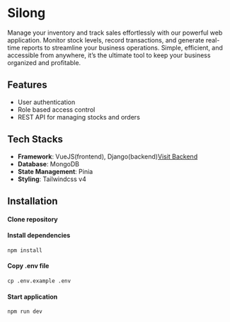 # Silong

Manage your inventory and track sales effortlessly with our powerful web application. Monitor stock levels, record transactions, and generate real-time reports to streamline your business operations. Simple, efficient, and accessible from anywhere, it’s the ultimate tool to keep your business organized and profitable.

## Features

- User authentication
- Role based access control
- REST API for managing stocks and orders

## Tech Stacks

- **Framework**: VueJS(frontend), Django(backend)[Visit Backend](https://github.com/briankarlsayen/inventory-app)
- **Database**: MongoDB
- **State Management**: Pinia
- **Styling**: Tailwindcss v4

## Installation

#### Clone repository

#### Install dependencies

```
npm install
```

#### Copy .env file

```
cp .env.example .env
```

#### Start application

```
npm run dev
```
